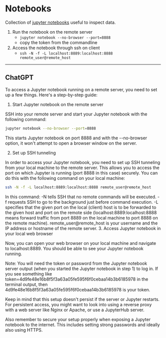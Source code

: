 # Notebooks

Collection of [jupyter notebooks](https://jupyter-notebook.readthedocs.io/en/stable/) useful to inspect data.


1. Run the notebook on the remote server
    - `jupyter notebook --no-browser --port=8888`
    - copy the token from the commandline
2. Access the notebook through ssh on client 
    - `ssh -N -f -L localhost:8889:localhost:8888 remote_user@remote_host`

--------------------------

## ChatGPT

To access a Jupyter notebook running on a remote server, you need to set up a few things. Here's a step-by-step guide:

1. Start Jupyter notebook on the remote server

SSH into your remote server and start your Jupyter notebook with the following command:

```bash
jupyter notebook --no-browser --port=8888
```
This starts Jupyter notebook on port 8888 and with the --no-browser option, it won't attempt to open a browser window on the server.

2. Set up SSH tunneling

In order to access your Jupyter notebook, you need to set up SSH tunneling from your local machine to the remote server. This allows you to access the port on which Jupyter is running (port 8888 in this case) securely. You can do this with the following command on your local machine:

```bash
ssh -N -f -L localhost:8889:localhost:8888 remote_user@remote_host
```

In this command:
-N tells SSH that no remote commands will be executed.
-f requests SSH to go to the background just before command execution.
-L specifies that the given port on the local (client) host is to be forwarded to the given host and port on the remote side (localhost:8889:localhost:8888 means forward traffic from port 8889 on the local machine to port 8888 on the remote machine).
remote_user@remote_host is your username and the IP address or hostname of the remote server.
3. Access Jupyter notebook in your local web browser

Now, you can open your web browser on your local machine and navigate to localhost:8889. You should be able to see your Jupyter notebook running.

Note: You will need the token or password from the Jupyter notebook server output (when you started the Jupyter notebook in step 1) to log in. If you see something like token=4d9fe48e16b8f5f3a63a05fe595f6f0cebaa14b3b6185978 in the terminal output, then 4d9fe48e16b8f5f3a63a05fe595f6f0cebaa14b3b6185978 is your token.

Keep in mind that this setup doesn't persist if the server or Jupyter restarts. For persistent access, you might want to look into using a reverse proxy with a web server like Nginx or Apache, or use a JupyterHub server.

Also remember to secure your setup properly when exposing a Jupyter notebook to the internet. This includes setting strong passwords and ideally also using HTTPS.


